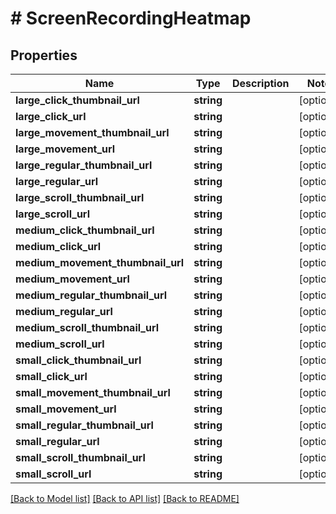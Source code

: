 # # ScreenRecordingHeatmap

## Properties

Name | Type | Description | Notes
------------ | ------------- | ------------- | -------------
**large_click_thumbnail_url** | **string** |  | [optional]
**large_click_url** | **string** |  | [optional]
**large_movement_thumbnail_url** | **string** |  | [optional]
**large_movement_url** | **string** |  | [optional]
**large_regular_thumbnail_url** | **string** |  | [optional]
**large_regular_url** | **string** |  | [optional]
**large_scroll_thumbnail_url** | **string** |  | [optional]
**large_scroll_url** | **string** |  | [optional]
**medium_click_thumbnail_url** | **string** |  | [optional]
**medium_click_url** | **string** |  | [optional]
**medium_movement_thumbnail_url** | **string** |  | [optional]
**medium_movement_url** | **string** |  | [optional]
**medium_regular_thumbnail_url** | **string** |  | [optional]
**medium_regular_url** | **string** |  | [optional]
**medium_scroll_thumbnail_url** | **string** |  | [optional]
**medium_scroll_url** | **string** |  | [optional]
**small_click_thumbnail_url** | **string** |  | [optional]
**small_click_url** | **string** |  | [optional]
**small_movement_thumbnail_url** | **string** |  | [optional]
**small_movement_url** | **string** |  | [optional]
**small_regular_thumbnail_url** | **string** |  | [optional]
**small_regular_url** | **string** |  | [optional]
**small_scroll_thumbnail_url** | **string** |  | [optional]
**small_scroll_url** | **string** |  | [optional]

[[Back to Model list]](../../README.md#models) [[Back to API list]](../../README.md#endpoints) [[Back to README]](../../README.md)
